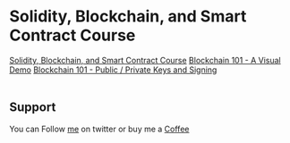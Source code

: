 # Solidity, Blockchain, and Smart Contract Course

[Solidity, Blockchain, and Smart Contract Course](https://www.youtube.com/watch?v=M576WGiDBdQ)
[Blockchain 101 - A Visual Demo](https://www.youtube.com/watch?v=_160oMzblY8&list=PLlzIv5W0T83BPJqonIRMf-lV7K7E06qyY&index=1)
[Blockchain 101 - Public / Private Keys and Signing](https://www.youtube.com/watch?v=xIDL_akeras&list=PLlzIv5W0T83BPJqonIRMf-lV7K7E06qyY&index=3)
</br>&nbsp;

## Support
You can Follow [me](https://twitter.com/MeAsHacker_HNA) on twitter or buy me a [Coffee](https://buymeacoffee.com/NafisiAslH)
